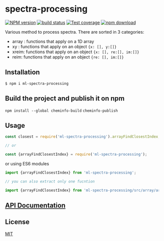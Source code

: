 # spectra-processing

[![NPM version][npm-image]][npm-url]
[![build status][travis-image]][travis-url]
[![Test coverage][codecov-image]][codecov-url]
[![npm download][download-image]][download-url]

Various method to process spectra. There are sorted in 3 categories:

* array : functions that apply on a 1D array
* xy : functions that apply on an object `{x: [], y:[]}`
* xreim: functions that apply on an object `{x: [], re:[], im:[]}`
* reim: functions that apply on an object `{re: [], im:[]}`

## Installation

`$ npm i ml-spectra-processing`



## Build the project and publish it on npm

`npm install --global cheminfo-build`
`cheminfo-publish`

## Usage


```js
const closest = require('ml-spectra-processing').arrayFindClosestIndex;

// or

const {arrayFindClosestIndex} = require('ml-spectra-processing');
```
or using ES6 modules

```js
import {arrayFindClosestIndex} from 'ml-spectra-processing';

// you can also extract only one fucntion

import {arrayFindClosestIndex} from 'ml-spectra-processing/src/array/arrayFindClosestIndex';
```



## [API Documentation](https://mljs.github.io/spectra-processing/)

## License

[MIT](./LICENSE)

[npm-image]: https://img.shields.io/npm/v/spectra-processing.svg?style=flat-square
[npm-url]: https://www.npmjs.com/package/spectra-processing
[travis-image]: https://img.shields.io/com/travis/mljs/spectra-processing/master.svg?style=flat-square
[travis-url]: https://travis-ci.com/mljs/spectra-processing
[codecov-image]: https://img.shields.io/codecov/c/github/mljs/spectra-processing.svg?style=flat-square
[codecov-url]: https://codecov.io/gh/mljs/spectra-processing
[download-image]: https://img.shields.io/npm/dm/spectra-processing.svg?style=flat-square
[download-url]: https://www.npmjs.com/package/spectra-processing
